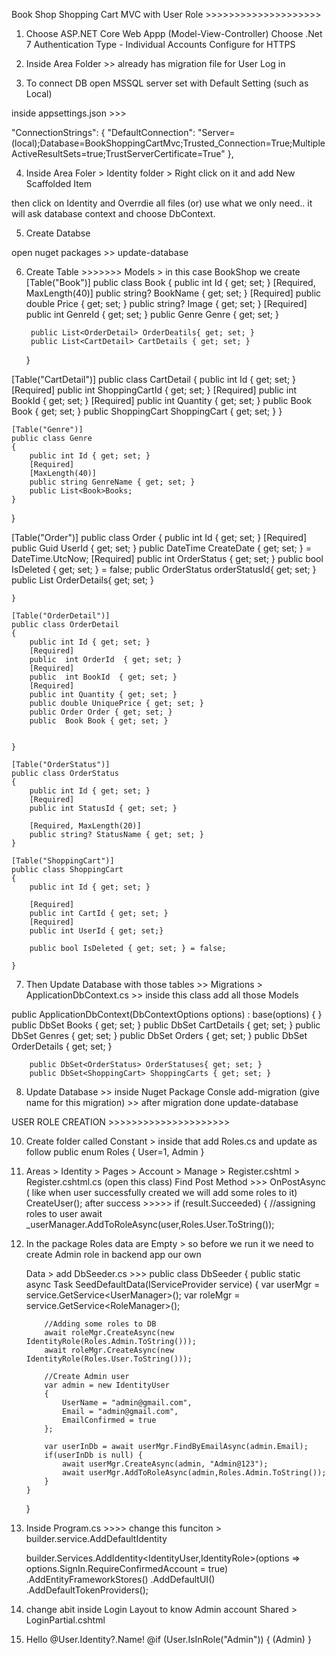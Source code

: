 Book Shop Shopping Cart MVC with User Role >>>>>>>>>>>>>>>>>>>>

1. Choose ASP.NET Core Web Appp (Model-View-Controller)
Choose .Net 7 
Authentication Type - Individual Accounts
Configure for HTTPS

2. Inside Area Folder >> already has migration file for User Log in 

3. To connect DB open MSSQL server set with Default Setting (such as Local)

inside appsettings.json >>> 

"ConnectionStrings": {
    "DefaultConnection": "Server=(local);Database=BookShoppingCartMvc;Trusted_Connection=True;MultipleActiveResultSets=true;TrustServerCertificate=True"
  },


4. Inside Area Foler > Identity folder > Right click on it and add New Scaffolded Item

then click on Identity and Overrdie all files (or) use what we only need.. 
it will ask database context and choose DbContext. 

5. Create Databse 

open nuget packages >>  update-database 


6. Create Table >>>>>>> Models > in this case BookShop we create 
  [Table("Book")]
    public class Book
    {
        public int Id { get; set; }
        [Required, MaxLength(40)]
        public string? BookName { get; set; }
        [Required]
        public  double Price { get; set; }
        public string? Image { get; set; }
        [Required]
        public int GenreId { get; set; }
        public Genre Genre { get; set; }

        public List<OrderDetail> OrderDeatils{ get; set; }
        public List<CartDetail> CartDetails { get; set; }



    }

 [Table("CartDetail")]
    public class CartDetail
    {
        public int Id { get; set; }
        [Required]
        public int ShoppingCartId { get; set; }
        [Required]
        public int BookId { get; set; }
        [Required]
        public int Quantity { get; set; }
        public Book Book { get; set; }
        public ShoppingCart ShoppingCart { get; set; }
    }

    [Table("Genre")]
    public class Genre
    {
        public int Id { get; set; }
        [Required]
        [MaxLength(40)]
        public string GenreName { get; set; }
        public List<Book>Books;
    }
}

   [Table("Order")]
    public class Order
    {
        public int Id { get; set; }
        [Required]
        public  Guid UserId { get; set; }
        public DateTime CreateDate { get; set; } = DateTime.UtcNow;
        [Required]
        public int OrderStatus { get; set; }
        public bool IsDeleted { get; set; } = false;
        public OrderStatus orderStatusId{ get; set; }
        public List<OrderDetail> OrderDetails{ get; set; }

    }

    [Table("OrderDetail")]
    public class OrderDetail
    {
        public int Id { get; set; }
        [Required]
        public  int OrderId  { get; set; }
        [Required]
        public  int BookId  { get; set; }
        [Required]
        public int Quantity { get; set; }
        public double UniquePrice { get; set; }
        public Order Order { get; set; }
        public  Book Book { get; set; }


    }

    [Table("OrderStatus")]
    public class OrderStatus
    {
        public int Id { get; set; }
        [Required]
        public int StatusId { get; set; }
      
        [Required, MaxLength(20)]
        public string? StatusName { get; set; }
    }

    [Table("ShoppingCart")]
    public class ShoppingCart 
    {
        public int Id { get; set; }

        [Required]
        public int CartId { get; set; }
        [Required]
        public int UserId { get; set;}

        public bool IsDeleted { get; set; } = false;

    }

7. Then Update Database with those tables >> 
Migrations > ApplicationDbContext.cs >> inside this class 
add all those Models 

  public ApplicationDbContext(DbContextOptions<ApplicationDbContext> options)
            : base(options)
        {
        }
        public DbSet<Book> Books { get; set; }
        public DbSet<CartDetail> CartDetails { get; set; }
        public DbSet<Genre> Genres { get; set; }
        public DbSet<Order> Orders { get; set; }
        public DbSet<OrderDetail> OrderDetails { get; set; }

        public DbSet<OrderStatus> OrderStatuses{ get; set; }
        public DbSet<ShoppingCart> ShoppingCarts { get; set; }

8. Update Database >> inside Nuget Package Consle 
add-migration (give name for this migration) >> after migration done 
update-database 

USER ROLE CREATION >>>>>>>>>>>>>>>>>>>>>

10. Create folder called Constant > inside that add Roles.cs and update as follow 
	   public enum Roles
    {
        User=1,
        Admin
    }

11. Areas > Identity > Pages > Account > Manage > 
	Register.cshtml > Register.cshtml.cs (open this class) 
Find Post Method >>> OnPostAsync ( like when user successfully created we will add some roles to it) 
	CreateUser(); after success >>>>> 
	if (result.Succeeded)
                {
                    //assigning roles to user
                    await _userManager.AddToRoleAsync(user,Roles.User.ToString());

12. In the package Roles data are Empty > so before we run it we need to create Admin role in backend app our own 

	Data > add DbSeeder.cs >>>
		public class DbSeeder
    {
        public static async Task SeedDefaultData(IServiceProvider service)
        {
            var userMgr = service.GetService<UserManager<IdentityUser>>();
            var roleMgr = service.GetService<RoleManager<IdentityRole>>();

            //Adding some roles to DB
            await roleMgr.CreateAsync(new IdentityRole(Roles.Admin.ToString()));
            await roleMgr.CreateAsync(new IdentityRole(Roles.User.ToString()));

            //Create Admin user
            var admin = new IdentityUser
            {
                UserName = "admin@gmail.com",
                Email = "admin@gmail.com",
                EmailConfirmed = true
            };

            var userInDb = await userMgr.FindByEmailAsync(admin.Email);
            if(userInDb is null) {
                await userMgr.CreateAsync(admin, "Admin@123");
                await userMgr.AddToRoleAsync(admin,Roles.Admin.ToString());
            }
        }
    }

13. Inside Program.cs >>>> change this funciton > builder.service.AddDefaultIdentity 
	
    builder.Services.AddIdentity<IdentityUser,IdentityRole>(options => options.SignIn.RequireConfirmedAccount = true)
    	.AddEntityFrameworkStores<ApplicationDbContext>()
   	.AddDefaultUI()
    	.AddDefaultTokenProviders();

14. change abit inside Login Layout to know Admin account
	Shared > LoginPartial.cshtml
	
	 <li class="nav-item">
        <a  class="nav-link text-dark" asp-area="Identity" asp-page="/Account/Manage/Index" title="Manage">Hello @User.Identity?.Name!
                @if (User.IsInRole("Admin"))
                {
                    <span>(Admin)</span>
                }
            </a>
    </li>
	
